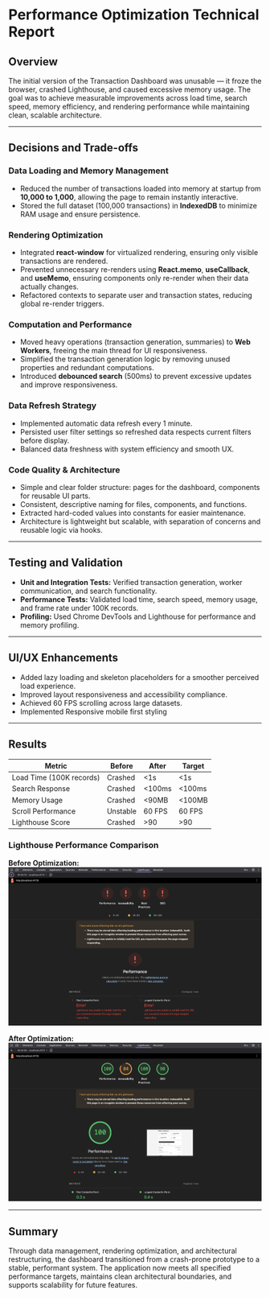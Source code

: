 # Performance Optimization Technical Report

## Overview

The initial version of the Transaction Dashboard was unusable — it froze the browser, crashed Lighthouse, and caused excessive memory usage. The goal was to achieve measurable improvements across load time, search speed, memory efficiency, and rendering performance while maintaining clean, scalable architecture.

---

## Decisions and Trade-offs

### Data Loading and Memory Management

- Reduced the number of transactions loaded into memory at startup from **10,000 to 1,000**, allowing the page to remain instantly interactive.
- Stored the full dataset (100,000 transactions) in **IndexedDB** to minimize RAM usage and ensure persistence.

### Rendering Optimization

- Integrated **react-window** for virtualized rendering, ensuring only visible transactions are rendered.
- Prevented unnecessary re-renders using **React.memo**, **useCallback**, and **useMemo**, ensuring components only re-render when their data actually changes.
- Refactored contexts to separate user and transaction states, reducing global re-render triggers.

### Computation and Performance

- Moved heavy operations (transaction generation, summaries) to **Web Workers**, freeing the main thread for UI responsiveness.
- Simplified the transaction generation logic by removing unused properties and redundant computations.
- Introduced **debounced search** (500ms) to prevent excessive updates and improve responsiveness.

### Data Refresh Strategy

- Implemented automatic data refresh every 1 minute.
- Persisted user filter settings so refreshed data respects current filters before display.
- Balanced data freshness with system efficiency and smooth UX.

### Code Quality & Architecture

- Simple and clear folder structure: pages for the dashboard, components for reusable UI parts.
- Consistent, descriptive naming for files, components, and functions.
- Extracted hard-coded values into constants for easier maintenance.
- Architecture is lightweight but scalable, with separation of concerns and reusable logic via hooks.

---

## Testing and Validation

- **Unit and Integration Tests:** Verified transaction generation, worker communication, and search functionality.
- **Performance Tests:** Validated load time, search speed, memory usage, and frame rate under 100K records.
- **Profiling:** Used Chrome DevTools and Lighthouse for performance and memory profiling.

---

## UI/UX Enhancements

- Added lazy loading and skeleton placeholders for a smoother perceived load experience.
- Improved layout responsiveness and accessibility compliance.
- Achieved 60 FPS scrolling across large datasets.
- Implemented Responsive mobile first styling

---

## Results

| Metric                   | Before   | After  | Target |
| ------------------------ | -------- | ------ | ------ |
| Load Time (100K records) | Crashed  | <1s    | <1s    |
| Search Response          | Crashed  | <100ms | <100ms |
| Memory Usage             | Crashed  | <90MB  | <100MB |
| Scroll Performance       | Unstable | 60 FPS | 60 FPS |
| Lighthouse Score         | Crashed  | >90    | >90    |

### Lighthouse Performance Comparison

**Before Optimization:**
![Lighthouse Previous Results](./public/lighthouse-prev.png)

**After Optimization:**
![Lighthouse Current Results](./public/lighthouse-now.png)

---

## Summary

Through data management, rendering optimization, and architectural restructuring, the dashboard transitioned from a crash-prone prototype to a stable, performant system. The application now meets all specified performance targets, maintains clean architectural boundaries, and supports scalability for future features.
